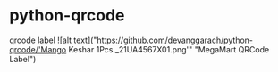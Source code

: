 # python-qrcode
qrcode label
![alt text]("https://github.com/devanggarach/python-qrcode/'Mango Keshar 1Pcs._21UA4567X01.png'" "MegaMart QRCode Label")
